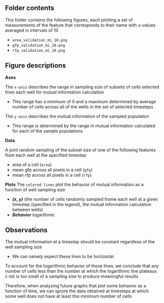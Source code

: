 ## Folder contents
This folder contains the following figures, each plotting a set of measurements of the feature that corresponds to their name with x-values averaged in intervals of 10
- `area_validation_mi_10.png`
- `gfp_validation_mi_10.png`
- `rfp_validation_mi_10.png`

## Figure descriptions
**Axes**

The `x-axis` describes the range in sampling size of subsets of cells selected from each well for mutual information calculation
- This range has a minimum of 0 and a maximum determined by average number of cells across all of the wells in the set of selected timesteps

The `y-axis` describes the mutual information of the sampled population
- This range is determined by the range in mutual information calculated for each of the sample populations

**Data**

A joint random sampling of the subset size of one of the following features from each well at the specified timestep
- area of a cell (`area`)
- mean gfp across all pixels in a cell (`gfp`)
- mean rfp across all pixels in a cell (`rfp`)

**Plots**
The `colored lines` plot the behavior of mutual information as a function of well sampling size
- ***(x, y)*** (the number of cells randomly sampled frome each well at a given timestep (specified in the legend), the mutual information calculation between wells)
- ***Behavior*** logarithmic

## Observations
The mutual information at a timestep should be constant regardless of the well sampling size
- We can naively expect these lines to be horizontal

To account for the logarithmic behavior of these lines, we conclude that any number of cells less than the number at which the logarithmic line plateaus (`~50`) 
is too small of a sampling size to produce meaningful results

Therefore, when analyzing future graphs that plot some behavior as a function of time, we can ignore the data obtained at timesteps at which 
some well does not have at least this minimum number of cells
